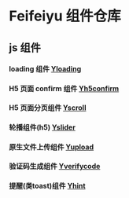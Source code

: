 # Feifeiyu 组件仓库 #   

## js 组件 ##
#### loading 组件 [Yloading](https://github.com/FeifeiyuM/JSComponents/tree/master/loading-h5)
#### H5 页面 confirm 组件 [Yh5confirm](https://github.com/FeifeiyuM/JSComponents/tree/master/yh5confirm)
#### H5 页面分页组件 [Yscroll](https://github.com/FeifeiyuM/JSComponents/tree/master/yscroll)
#### 轮播组件(h5) [Yslider](https://github.com/FeifeiyuM/JSComponents/tree/master/yslidero)
#### 原生文件上传组件 [Yupload](https://github.com/FeifeiyuM/JSComponents/tree/master/yupload)
#### 验证码生成组件 [Yverifycode](https://github.com/FeifeiyuM/JSComponents/tree/master/yverifycode)
#### 提醒(类toast)组件 [Yhint](https://github.com/FeifeiyuM/JSComponents/tree/master/yhint)
